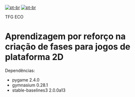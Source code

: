 [![pt-br](https://img.shields.io/badge/lang-en-red.svg)](https://github.com/phnruiperes/platformer-tfg/edit/main/README.md)
[![pt-br](https://img.shields.io/badge/lang-pt--br-green.svg)](https://github.com/phnruiperes/platformer-tfg/edit/main/README.pt-br.md)

TFG ECO
# Aprendizagem por reforço na criação de fases para jogos de plataforma 2D

Dependências:

* pygame 2.4.0
* gymnasium 0.28.1
* stable-baselines3 2.0.0a13
